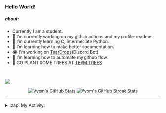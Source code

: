 ### Hello World!

##### about:
- Currently I am a student.
- 🔭 I’m currently working on my github actions and my profile-readme. 
- 🌱 I’m currently learning C, intermediate Python.
- 🌱 I’m learning how to make better documentation.
- 😭 I'm working on [TearDrops](https://github.com/Vyvy-vi/TearDrops)(Discord Bot)
- 🌱 I’m learning how to automate my github flow.
- 🌱 GO PLANT SOME TREES AT [TEAM TREES](https://teamtrees.org/)
<br>

<a href="https://twitter.com/Vyvy_viM"><img target="_blank" src="https://img.shields.io/badge/twitter%20@Vyvy_viM-0D95E8?style=for-the-badge&logo=twitter&logoColor=white"/></a> 
<br>



<p align="center">
<a href="https://github.com/Vyvy-vi/Vyvy-vi">
  <img src="https://profile-readme-git-master.vyvy-vi.vercel.app/api?username=Vyvy-vi&show_icons=true&line_height=27&count_private=true&title_color=ffffff&text_color=c9cacc&icon_color=2bbc8a&bg_color=1d1f21" alt="Vyom's GitHub Stats" />
</a></div>
<a href="https://github.com/DenverCoder1/github-readme-streak-stats">
  <img src="https://readme-stats.herokuapp.com/?user=Vyvy-vi&theme=dark" alt="Vyom's GitHub Streak Stats" />
</a>
</p>


---
<details>
  <summary>:zap: My Activity:</summary>
  
<!--START_SECTION:waka-->
![Profile Views](http://img.shields.io/badge/Profile%20Views-60-blue)

**I'm an Early 🐤** 

```text
🌞 Morning    6 commits      ███░░░░░░░░░░░░░░░░░░░░░░   15.38% 
🌆 Daytime    14 commits     █████████░░░░░░░░░░░░░░░░   35.9% 
🌃 Evening    2 commits      █░░░░░░░░░░░░░░░░░░░░░░░░   5.13% 
🌙 Night      17 commits     ███████████░░░░░░░░░░░░░░   43.59%

```
📅 **I'm Most Productive on Monday** 

```text
Monday       17 commits     ███████████░░░░░░░░░░░░░░   43.59% 
Tuesday      3 commits      ██░░░░░░░░░░░░░░░░░░░░░░░   7.69% 
Wednesday    1 commits      ░░░░░░░░░░░░░░░░░░░░░░░░░   2.56% 
Thursday     0 commits      ░░░░░░░░░░░░░░░░░░░░░░░░░   0.0% 
Friday       0 commits      ░░░░░░░░░░░░░░░░░░░░░░░░░   0.0% 
Saturday     5 commits      ███░░░░░░░░░░░░░░░░░░░░░░   12.82% 
Sunday       13 commits     ████████░░░░░░░░░░░░░░░░░   33.33%

```


📊 **This Week I Spent My Time On** 

```text
🔥 Editors: 
VS Code                  9 hrs 32 mins       ███████████████████░░░░░░   75.89% 
Vim                      3 hrs 1 min         ██████░░░░░░░░░░░░░░░░░░░   24.11%

🐱‍💻 Projects: 
connect_two_apis         5 hrs 56 mins       ███████████░░░░░░░░░░░░░░   47.25% 
lets-troll-ryan          3 hrs 26 mins       ██████░░░░░░░░░░░░░░░░░░░   27.43% 
Automation               1 hr 1 min          ██░░░░░░░░░░░░░░░░░░░░░░░   8.2% 
MLH-BUILD-CHALLENGES     47 mins             █░░░░░░░░░░░░░░░░░░░░░░░░   6.27% 
MLH-bootsrap             28 mins             █░░░░░░░░░░░░░░░░░░░░░░░░   3.78%

💻 Operating System: 
Mac                      12 hrs 34 mins      █████████████████████████   100.0%

```

**I Mostly Code in Python** 

```text
Python                   28 repos            █████████████████░░░░░░░░   68.29% 
SCSS                     2 repos             █░░░░░░░░░░░░░░░░░░░░░░░░   4.88% 
HTML                     2 repos             █░░░░░░░░░░░░░░░░░░░░░░░░   4.88% 
JavaScript               2 repos             █░░░░░░░░░░░░░░░░░░░░░░░░   4.88% 
Processing               1 repo              ░░░░░░░░░░░░░░░░░░░░░░░░░   2.44%

```



<!--END_SECTION:waka-->
</details>




